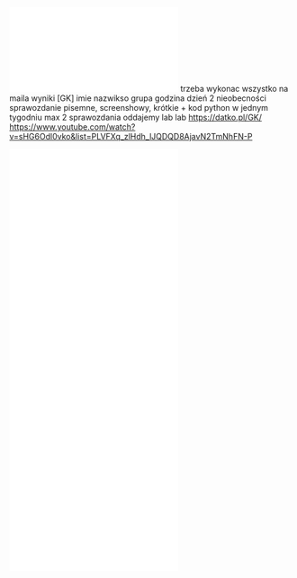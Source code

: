![](/Notatki/Semestr%205/Grafika%20komputerowa%20i%20komunikacja%20człowiek-komputer/Labolatoria/Labolatorium%201/GK%20Laboratorium%201%20-%20Wprowadzenie.pdf)
trzeba wykonac wszystko
na maila wyniki \[GK\] imie nazwikso grupa godzina dzień
2 nieobecności 
sprawozdanie pisemne, screenshowy, krótkie + kod
python
w jednym tygodniu max 2 sprawozdania oddajemy
lab lab
https://datko.pl/GK/
https://www.youtube.com/watch?v=sHG6Odl0vko&list=PLVFXq_zlHdh_lJQDQD8AjavN2TmNhFN-P

![](/Notatki/Semestr%205/Grafika%20komputerowa%20i%20komunikacja%20człowiek-komputer/Labolatoria/Labolatorium%201/zad1.py)
![](/Notatki/Semestr%205/Grafika%20komputerowa%20i%20komunikacja%20człowiek-komputer/Labolatoria/Labolatorium%201/zad2.py)
![](/Notatki/Semestr%205/Grafika%20komputerowa%20i%20komunikacja%20człowiek-komputer/Labolatoria/Labolatorium%201/zad3.py)
![](/Notatki/Semestr%205/Grafika%20komputerowa%20i%20komunikacja%20człowiek-komputer/Labolatoria/Labolatorium%201/zad4.py)
![](/Notatki/Semestr%205/Grafika%20komputerowa%20i%20komunikacja%20człowiek-komputer/Labolatoria/Labolatorium%201/zad5.py)
